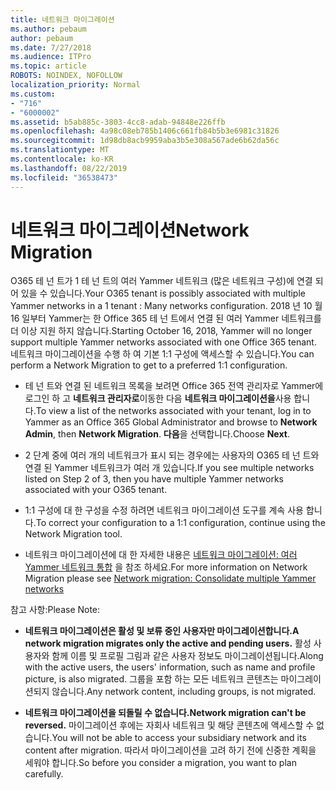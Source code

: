 ```yaml
---
title: 네트워크 마이그레이션
ms.author: pebaum
author: pebaum
ms.date: 7/27/2018
ms.audience: ITPro
ms.topic: article
ROBOTS: NOINDEX, NOFOLLOW
localization_priority: Normal
ms.custom:
- "716"
- "6000002"
ms.assetid: b5ab885c-3803-4cc8-adab-94848e226ffb
ms.openlocfilehash: 4a98c08eb785b1406c661fb84b5b3e6981c31826
ms.sourcegitcommit: 1d98db8acb9959aba3b5e308a567ade6b62da56c
ms.translationtype: MT
ms.contentlocale: ko-KR
ms.lasthandoff: 08/22/2019
ms.locfileid: "36538473"
---
```

# <a name="network-migration"></a><span data-ttu-id="b6550-102">네트워크 마이그레이션</span><span class="sxs-lookup"><span data-stu-id="b6550-102">Network Migration</span></span>

<span data-ttu-id="b6550-103">O365 테 넌 트가 1 테 넌 트의 여러 Yammer 네트워크 (많은 네트워크 구성)에 연결 되어 있을 수 있습니다.</span><span class="sxs-lookup"><span data-stu-id="b6550-103">Your O365 tenant is possibly associated with multiple Yammer networks in a 1 tenant : Many networks configuration.</span></span> <span data-ttu-id="b6550-104">2018 년 10 월 16 일부터 Yammer는 한 Office 365 테 넌 트에서 연결 된 여러 Yammer 네트워크를 더 이상 지원 하지 않습니다.</span><span class="sxs-lookup"><span data-stu-id="b6550-104">Starting October 16, 2018, Yammer will no longer support multiple Yammer networks associated with one Office 365 tenant.</span></span> <span data-ttu-id="b6550-105">네트워크 마이그레이션을 수행 하 여 기본 1:1 구성에 액세스할 수 있습니다.</span><span class="sxs-lookup"><span data-stu-id="b6550-105">You can perform a Network Migration to get to a preferred 1:1 configuration.</span></span>
  
- <span data-ttu-id="b6550-106">테 넌 트와 연결 된 네트워크 목록을 보려면 Office 365 전역 관리자로 Yammer에 로그인 하 고 **네트워크 관리자로**이동한 다음 **네트워크 마이그레이션을**사용 합니다.</span><span class="sxs-lookup"><span data-stu-id="b6550-106">To view a list of the networks associated with your tenant, log in to Yammer as an Office 365 Global Administrator and browse to **Network Admin**, then **Network Migration**.</span></span> <span data-ttu-id="b6550-107">
            **다음**을 선택합니다.</span><span class="sxs-lookup"><span data-stu-id="b6550-107">Choose **Next**.</span></span>

- <span data-ttu-id="b6550-108">2 단계 중에 여러 개의 네트워크가 표시 되는 경우에는 사용자의 O365 테 넌 트와 연결 된 Yammer 네트워크가 여러 개 있습니다.</span><span class="sxs-lookup"><span data-stu-id="b6550-108">If you see multiple networks listed on Step 2 of 3, then you have multiple Yammer networks associated with your O365 tenant.</span></span>

- <span data-ttu-id="b6550-109">1:1 구성에 대 한 구성을 수정 하려면 네트워크 마이그레이션 도구를 계속 사용 합니다.</span><span class="sxs-lookup"><span data-stu-id="b6550-109">To correct your configuration to a 1:1 configuration, continue using the Network Migration tool.</span></span>

- <span data-ttu-id="b6550-110">네트워크 마이그레이션에 대 한 자세한 내용은 [네트워크 마이그레이션: 여러 Yammer 네트워크 통합](https://support.office.com/article/a22c1b20-9231-4ce2-a916-392b1056d002) 을 참조 하세요.</span><span class="sxs-lookup"><span data-stu-id="b6550-110">For more information on Network Migration please see [Network migration: Consolidate multiple Yammer networks](https://support.office.com/article/a22c1b20-9231-4ce2-a916-392b1056d002)</span></span>

<span data-ttu-id="b6550-111">참고 사항:</span><span class="sxs-lookup"><span data-stu-id="b6550-111">Please Note:</span></span>
  
- <span data-ttu-id="b6550-112">**네트워크 마이그레이션은 활성 및 보류 중인 사용자만 마이그레이션합니다.**</span><span class="sxs-lookup"><span data-stu-id="b6550-112">**A network migration migrates only the active and pending users.**</span></span> <span data-ttu-id="b6550-113">활성 사용자와 함께 이름 및 프로필 그림과 같은 사용자 정보도 마이그레이션됩니다.</span><span class="sxs-lookup"><span data-stu-id="b6550-113">Along with the active users, the users' information, such as name and profile picture, is also migrated.</span></span> <span data-ttu-id="b6550-114">그룹을 포함 하는 모든 네트워크 콘텐츠는 마이그레이션되지 않습니다.</span><span class="sxs-lookup"><span data-stu-id="b6550-114">Any network content, including groups, is not migrated.</span></span>

- <span data-ttu-id="b6550-115">**네트워크 마이그레이션을 되돌릴 수 없습니다.**</span><span class="sxs-lookup"><span data-stu-id="b6550-115">**Network migration can't be reversed.**</span></span> <span data-ttu-id="b6550-116">마이그레이션 후에는 자회사 네트워크 및 해당 콘텐츠에 액세스할 수 없습니다.</span><span class="sxs-lookup"><span data-stu-id="b6550-116">You will not be able to access your subsidiary network and its content after migration.</span></span> <span data-ttu-id="b6550-117">따라서 마이그레이션을 고려 하기 전에 신중한 계획을 세워야 합니다.</span><span class="sxs-lookup"><span data-stu-id="b6550-117">So before you consider a migration, you want to plan carefully.</span></span>
